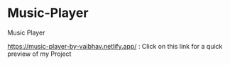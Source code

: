 # Music-Player
Music Player

https://music-player-by-vaibhav.netlify.app/   : Click on this link for a quick preview of my Project

